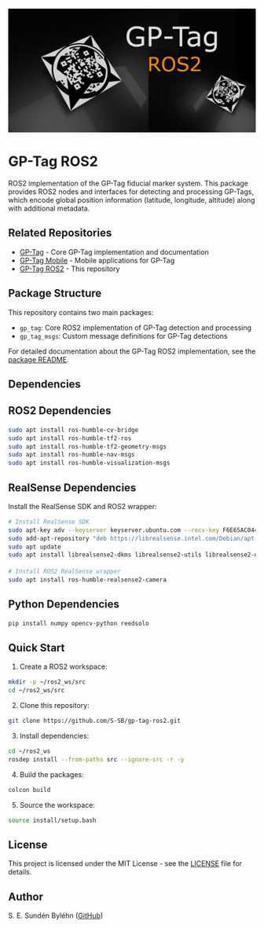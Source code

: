 ![GP-Tag Overview](docs/images/social-preview-ros2.png)
# GP-Tag ROS2

ROS2 implementation of the GP-Tag fiducial marker system. This package provides ROS2 nodes and interfaces for detecting and processing GP-Tags, which encode global position information (latitude, longitude, altitude) along with additional metadata.

## Related Repositories

- [GP-Tag](https://github.com/S-SB/gp-tag) - Core GP-Tag implementation and documentation
- [GP-Tag Mobile](https://github.com/S-SB/gp-tag-mobile) - Mobile applications for GP-Tag
- [GP-Tag ROS2](https://github.com/S-SB/gp-tag-ros2) - This repository

## Package Structure

This repository contains two main packages:
- `gp_tag`: Core ROS2 implementation of GP-Tag detection and processing
- `gp_tag_msgs`: Custom message definitions for GP-Tag detections

For detailed documentation about the GP-Tag ROS2 implementation, see the [package README](gp_tag/README.md).

## Dependencies

## ROS2 Dependencies
```bash
sudo apt install ros-humble-cv-bridge
sudo apt install ros-humble-tf2-ros
sudo apt install ros-humble-tf2-geometry-msgs
sudo apt install ros-humble-nav-msgs
sudo apt install ros-humble-visualization-msgs
```

## RealSense Dependencies
Install the RealSense SDK and ROS2 wrapper:
```bash
# Install RealSense SDK
sudo apt-key adv --keyserver keyserver.ubuntu.com --recv-key F6E65AC044F831AC80A06380C8B3A55A6F3EFCDE
sudo add-apt-repository "deb https://librealsense.intel.com/Debian/apt-repo $(lsb_release -cs) main"
sudo apt update
sudo apt install librealsense2-dkms librealsense2-utils librealsense2-dev

# Install ROS2 RealSense wrapper
sudo apt install ros-humble-realsense2-camera
```

## Python Dependencies
```bash
pip install numpy opencv-python reedsolo
```
## Quick Start

1. Create a ROS2 workspace:
```bash
mkdir -p ~/ros2_ws/src
cd ~/ros2_ws/src
```

2. Clone this repository:
```bash
git clone https://github.com/S-SB/gp-tag-ros2.git
```

3. Install dependencies:
```bash
cd ~/ros2_ws
rosdep install --from-paths src --ignore-src -r -y
```

4. Build the packages:
```bash
colcon build
```

5. Source the workspace:
```bash
source install/setup.bash
```

## License

This project is licensed under the MIT License - see the [LICENSE](LICENSE) file for details.

## Author

S. E. Sundén Byléhn ([GitHub](https://github.com/S-SB))